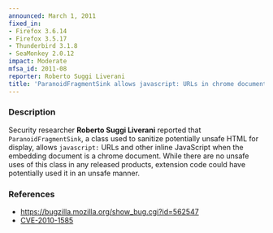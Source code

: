 ```yaml
---
announced: March 1, 2011
fixed_in:
- Firefox 3.6.14
- Firefox 3.5.17
- Thunderbird 3.1.8
- SeaMonkey 2.0.12
impact: Moderate
mfsa_id: 2011-08
reporter: Roberto Suggi Liverani
title: 'ParanoidFragmentSink allows javascript: URLs in chrome documents'
---
```


<h3>Description</h3>

<p>Security researcher <strong>Roberto Suggi Liverani</strong>
reported that <code>ParanoidFragmentSink</code>, a class used to
sanitize potentially unsafe HTML for display,
allows <code>javascript:</code> URLs and other inline JavaScript when
the embedding document is a chrome document.  While there are no
unsafe uses of this class in any released products, extension code
could have potentially used it in an unsafe manner.</p>

<h3>References</h3>

<ul>
  <li><a href="https://bugzilla.mozilla.org/show_bug.cgi?id=562547">https://bugzilla.mozilla.org/show_bug.cgi?id=562547</a></li>
  <li><a class="ex-ref" href="http://cve.mitre.org/cgi-bin/cvename.cgi?name=CVE-2010-1585">CVE-2010-1585</a></li>
</ul>




